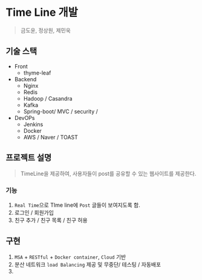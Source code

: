 # Time Line 개발

> 금도윤, 정상원, 제민욱

## 기술 스택

- Front
  - thyme-leaf
- Backend
  - Nginx
  - Redis
  - Hadoop / Casandra
  - Kafka
  - Spring-boot/ MVC / security / 
- DevOPs
  - Jenkins
  - Docker
  - AWS / Naver / TOAST



## 프로젝트 설명

>  TimeLine을 제공하여, 사용자들이 post를 공유할 수 있는 웹사이트를 제공한다.



### 기능

1. `Real Time`으로 TIme line에 `Post` 글들이 보여지도록 함.
2. 로그인 / 회원가입
3. 친구 추가 / 친구 목록 / 친구 허용

## 구현

1. `MSA` + `RESTful` + `Docker container`, `Cloud` 기반
2. 분산 네트워크 `load Balancing` 제공 및 무중단/ 테스팅 / 자동배포
3. 